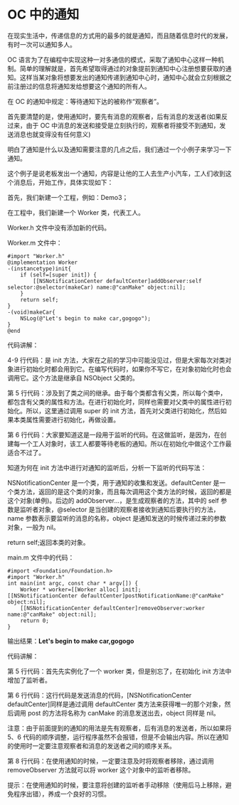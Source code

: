 # OC 中的通知

在现实生活中，传递信息的方式用的最多的就是通知，而且随着信息时代的发展，有时一次可以通知多人。

OC 语言为了在编程中实现这种一对多通信的模式，采取了通知中心这样一种机制。简单的理解就是，首先希望取得通过的对象提前到通知中心注册想要获取的通知。这样当某对象将想要发出的通知传递到通知中心时，通知中心就会立刻根据之前注册过的信息将通知发给想要这个通知的所有人。

在 OC 的通知中规定：等待通知下达的被称作“观察者”。

首先要清楚的是，使用通知时，要先有消息的观察者，后有消息的发送者(如果反过来，由于 OC 中消息的发送和接受是立刻执行的，观察者将接受不到通知，发送消息也就变得没有任何意义)

明白了通知是什么以及通知需要注意的几点之后，我们通过一个小例子来学习一下通知。

这个例子是说老板发出一个通知，内容是让他的工人去生产小汽车，工人们收到这个消息后，开始工作，具体实现如下：

首先，我们新建一个工程，例如：Demo3；

在工程中，我们新建一个 Worker 类，代表工人。

Worker.h 文件中没有添加新的代码。

Worker.m 文件中：

```
#import "Worker.h"
@implementation Worker
-(instancetype)init{
    if (self=[super init]) {
        [[NSNotificationCenter defaultCenter]addObserver:self selector:@selector(makeCar) name:@"canMake" object:nil];
    }  
    return self;
}
-(void)makeCar{
    NSLog(@"Let's begin to make car,gogogo");
}
@end
```

代码讲解：

4-9 行代码：是 init 方法，大家在之前的学习中可能没见过，但是大家每次对类对象进行初始化时都会用到它。在编写代码时，如果你不写它，在对象初始化时也会调用它。这个方法是继承自 NSObject 父类的。

第 5 行代码：涉及到了类之间的继承。由于每个类都含有父类，所以每个类中，都包含有父类的属性和方法。在进行初始化时，同样也需要对父类中的属性进行初始化。所以，这里通过调用 super 的 init 方法，首先对父类进行初始化，然后如果本类属性需要进行初始化，再做设置。

第 6 行代码：大家要知道这是一段用于监听的代码。在这做监听，是因为，在创建每一个工人对象时，该工人都要等待老板的通知。所以在初始化中做这个工作最适合不过了。

知道为何在 init 方法中进行对通知的监听后，分析一下监听的代码写法：

NSNotificationCenter 是一个类，用于通知的收集和发送。defaultCenter 是一个类方法，返回的是这个类的对象，而且每次调用这个类方法的时候，返回的都是这个对象(单例)。后边的 addObserver…，是生成观察者的方法，其中的 self 参数是监听者对象，@selector 是当创建的观察者接收到通知后要执行的方法，name 参数表示要监听的消息的名称，object 是通知发送的时候传递过来的参数对象，一般为 nil。

return self;返回本类的对象。

main.m 文件中的代码：

```
#import <Foundation/Foundation.h>
#import "Worker.h"
int main(int argc, const char * argv[]) {
    Worker * worker=[[Worker alloc] init];
[[NSNotificationCenter defaultCenter]postNotificationName:@"canMake" object:nil];
    [[NSNotificationCenter defaultCenter]removeObserver:worker name:@"canMake" object:nil];
    return 0;
}
```

输出结果：**Let's begin to make car,gogogo**

代码讲解：

第 5 行代码：首先先实例化了一个 worker 类，但是别忘了，在初始化 init 方法中增加了监听者。

第 6 行代码：这行代码是发送消息的代码，[NSNotificationCenter defaultCenter]同样是通过调用 defaultCenter 类方法来获得唯一的那个对象，然后调用 post 的方法将名称为 canMake 的消息发送出去，object 同样是 nil。

注意：由于前面提到的通知的用法是先有观察者，后有消息的发送者，所以如果将 5、6 代码的顺序调整，运行程序虽然不会报错，但是不会输出内容。所以在通知的使用时一定要注意观察者和消息的发送者之间的顺序关系。

第 8 行代码：在使用通知的时候，一定要注意及时将观察者移除，通过调用 removeObserver 方法就可以将 worker 这个对象中的监听者移除。

提示：在使用通知的时候，要注意将创建的监听者手动移除（使用后马上移除，避免程序出错），养成一个良好的习惯。